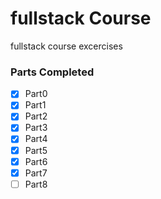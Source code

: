 # fullstack Course
fullstack course excercises

### Parts Completed
- [x] Part0 
- [x] Part1 
- [x] Part2 
- [x] Part3 
- [x] Part4 
- [x] Part5 
- [x] Part6 
- [x] Part7 
- [ ] Part8
